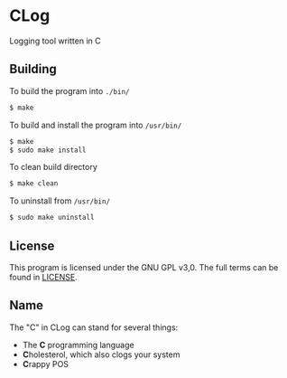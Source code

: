 # CLog

Logging tool written in C

## Building

To build the program into `./bin/`

```sh
$ make
```

To build and install the program into `/usr/bin/`

```sh
$ make
$ sudo make install
```

To clean build directory

```sh
$ make clean
```

To uninstall from `/usr/bin/`

```sh
$ sudo make uninstall
```

## License

This program is licensed under the GNU GPL v3,0. The
full terms can be found in [LICENSE](LICENSE).

## Name

The "C" in CLog can stand for several things:

* The **C** programming language
* **C**holesterol, which also clogs your system
* **C**rappy POS

